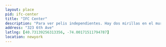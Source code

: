 ```yaml
---
layout: place
pid: ifc-center
title: "IFC Center"
description: "Para ver pelis independientes. Hay dos mirillas en el muro exterior que permiten ver las películas que proyectan."
address: "323 6th Ave"
latlng: [40.73139256313356, -74.00171511794787]
location: newyork
---
```

